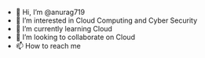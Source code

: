 - 👋 Hi, I’m @anurag719
- 👀 I’m interested in Cloud Computing and Cyber Security
- 🌱 I’m currently learning Cloud
- 💞️ I’m looking to collaborate on Cloud
- 📫 How to reach me 

<!---
anurag719/anurag719 is a ✨ special ✨ repository because its `README.md` (this file) appears on your GitHub profile.
You can click the Preview link to take a look at your changes.
--->
